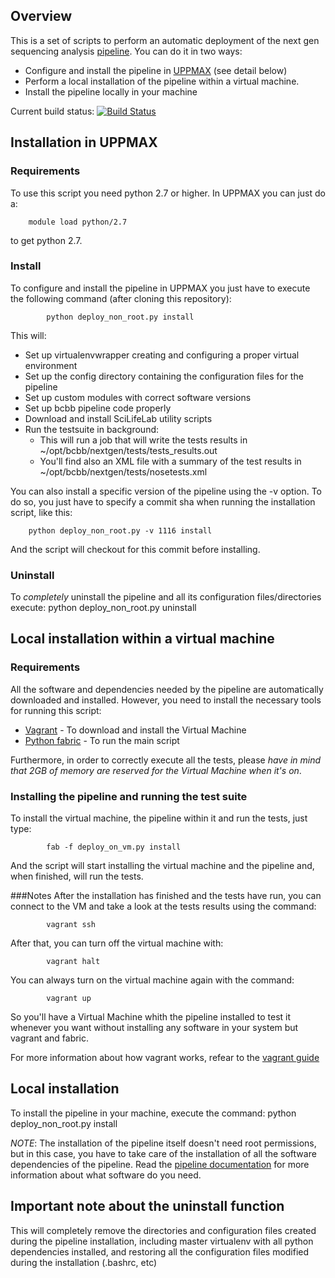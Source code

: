 ## Overview

This is a set of scripts to perform an automatic deployment of the next gen sequencing analysis [pipeline][o1]. You can do it in two ways:
* Configure and install the pipeline in [UPPMAX][o5] (see detail below)
* Perform a local installation of the pipeline within a virtual machine.
* Install the pipeline locally in your machine

Current build status: [![Build Status](https://secure.travis-ci.org/guillermo-carrasco/bcbio-nextgen-deploy.png?branch=master)](http://travis-ci.org/guillermo-carrasco/bcbio-nextgen-deploy)

## Installation in UPPMAX

### Requirements
To use this script you need python 2.7 or higher. In UPPMAX you can just do a:

        module load python/2.7

to get python 2.7.

### Install

To configure and install the pipeline in UPPMAX you just have to execute the following command (after cloning this repository):

            python deploy_non_root.py install

This will:
* Set up virtualenvwrapper creating and configuring a proper virtual environment
* Set up the config directory containing the configuration files for the pipeline
* Set up custom modules with correct software versions
* Set up bcbb pipeline code properly
* Download and install SciLifeLab utility scripts
* Run the testsuite in background:
    * This will run a job that will write the tests results in ~/opt/bcbb/nextgen/tests/tests_results.out
    * You'll find also an XML file with a summary of the test results in ~/opt/bcbb/nextgen/tests/nosetests.xml

You can also install a specific version of the pipeline using the -v option. To do so, you just have to specify a commit sha
when running the installation script, like this:

        python deploy_non_root.py -v 1116 install

And the script will checkout for this commit before installing.

### Uninstall

To *completely* uninstall the pipeline and all its configuration files/directories execute:
            python deploy_non_root.py uninstall


## Local installation within a virtual machine

### Requirements

All the software and dependencies needed by the pipeline are automatically downloaded and installed. However, you need to install the necessary tools for running this script:
* [Vagrant][o2] - To download and install the Virtual Machine
* [Python fabric][o3] - To run the main script

Furthermore, in order to correctly execute all the tests, please *have in mind that 2GB of memory are reserved for the Virtual Machine when it's on*.

### Installing the pipeline and running the test suite
To install the virtual machine, the pipeline within it and run the tests, just type:

            fab -f deploy_on_vm.py install

And the script will start installing the virtual machine and the pipeline and, when finished, will run the tests.

###Notes
After the installation has finished and the tests have run, you can connect to the VM and take a look at the tests results using the command:

            vagrant ssh

After that, you can turn off the virtual machine with:

            vagrant halt

You can always turn on the virtual machine again with the command:

            vagrant up

So you'll have a Virtual Machine whith the pipeline installed to test it whenever you want without installing any software in your system but vagrant and fabric.

For more information about how vagrant works, refear to the [vagrant guide][o4]

## Local installation

To install the pipeline in your machine, execute the command:
            python deploy_non_root.py install

*NOTE*: The installation of the pipeline itself doesn't need root permissions, but in this case, you have to take care of the installation of all the software dependencies of the pipeline. Read the [pipeline documentation][o1] for more information about what software do you need.

## Important note about the uninstall function

This will completely remove the directories and configuration files created during the pipeline installation, including master virtualenv with all python dependencies installed, and restoring all the configuration files modified during the installation (.bashrc, etc)

[o1]: https://github.com/scilifelab/bcbb/tree/master/nextgen
[o2]: http://vagrantup.com/
[o3]: http://docs.fabfile.org/en/1.4.3/index.html
[o4]: http://vagrantup.com/v1/docs/getting-started/index.html
[o5]: http://www.uppmax.uu.se/
